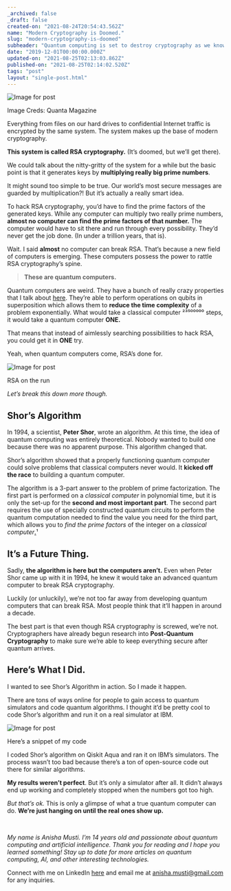 ```yaml
---
_archived: false
_draft: false
created-on: "2021-08-24T20:54:43.562Z"
name: "Modern Cryptography is Doomed."
slug: "modern-cryptography-is-doomed"
subheader: "Quantum computing is set to destroy cryptography as we know it"
date: "2019-12-01T00:00:00.000Z"
updated-on: "2021-08-25T02:13:03.862Z"
published-on: "2021-08-25T02:14:02.520Z"
tags: "post"
layout: "single-post.html"
---
```


![Image for post](https://uploads-ssl.webflow.com/61241da8381f9c35320e4962/61255c65df872b03ef25624d_0*0jGYqaN7ARwg7Jlu.jpeg)

Image Creds: Quanta Magazine

Everything from files on our hard drives to confidential Internet traffic is encrypted by the same system. The system makes up the base of modern cryptography.

**This system is called RSA cryptography.** (It’s doomed, but we’ll get there).

We could talk about the nitty-gritty of the system for a while but the basic point is that it generates keys by **multiplying really big prime numbers**.

It might sound too simple to be true. Our world’s most secure messages are guarded by multiplication?! But it’s actually a really smart idea.

To hack RSA cryptography, you’d have to find the prime factors of the generated keys. While any computer can multiply two really prime numbers, **almost no computer can find the prime factors of that number.** The computer would have to sit there and run through every possibility. They’d never get the job done. (In under a trillion years, that is).

Wait. I said **almost** no computer can break RSA. That’s because a new field of computers is emerging. These computers possess the power to rattle RSA cryptography’s spine.

> **These are quantum computers.**

Quantum computers are weird. They have a bunch of really crazy properties that I talk about [here](https://medium.com/@anishamusti/what-is-quantum-computing-heres-what-you-need-to-know-4f63b95ffeb5). They’re able to perform operations on qubits in superposition which allows them to **reduce the time complexity** of a problem exponentially. What would take a classical computer ²³⁵⁰⁰⁰⁰⁰ steps, it would take a quantum computer **ONE.**

That means that instead of aimlessly searching possibilities to hack RSA, you could get it in **ONE** try.

Yeah, when quantum computers come, RSA’s done for.

![Image for post](https://uploads-ssl.webflow.com/61241da8381f9c35320e4962/61255c66434ae0085887d9c1_0*U1e5Vzf7Y2U4D5gB.gif)

RSA on the run

_Let’s break this down more though._

Shor’s Algorithm
----------------

In 1994, a scientist, **Peter Shor**, wrote an algorithm. At this time, the idea of quantum computing was entirely theoretical. Nobody wanted to build one because there was no apparent purpose. This algorithm changed that.

Shor’s algorithm showed that a properly functioning quantum computer could solve problems that classical computers never would. It **kicked off the race** to building a quantum computer.

The algorithm is a 3-part answer to the problem of prime factorization. The first part is performed on a _classical computer_ in polynomial time, but it is only the set-up for the **second and most important part**. The second part requires the use of specially constructed quantum circuits to perform the quantum computation needed to find the value you need for the third part, which allows you to _find the prime factors_ of the integer on a _classical computer_[.](https://interestingengineering.com/how-peter-shors-algorithm-dooms-rsa-encryption-to-failure)¹

It’s a Future Thing.
--------------------

Sadly, **the algorithm is here but the computers aren’t.** Even when Peter Shor came up with it in 1994, he knew it would take an advanced quantum computer to break RSA cryptography.

Luckily (or unluckily), we’re not too far away from developing quantum computers that can break RSA. Most people think that it’ll happen in around a decade.

The best part is that even though RSA cryptography is screwed, we’re not. Cryptographers have already begun research into **Post-Quantum Cryptography** to make sure we’re able to keep everything secure after quantum arrives.

Here’s What I Did.
------------------

I wanted to see Shor’s Algorithm in action. So I made it happen.

There are tons of ways online for people to gain access to quantum simulators and code quantum algorithms. I thought it’d be pretty cool to code Shor’s algorithm and run it on a real simulator at IBM.

![Image for post](https://uploads-ssl.webflow.com/61241da8381f9c35320e4962/61255c65e3f9f558af8ec5e6_1*B9kRMMfosTGh4ccydSBexQ.jpeg)

Here’s a snippet of my code

I coded Shor’s algorithm on Qiskit Aqua and ran it on IBM’s simulators. The process wasn’t too bad because there’s a ton of open-source code out there for similar algorithms.

**My results weren’t perfect**. But it’s only a simulator after all. It didn’t always end up working and completely stopped when the numbers got too high.

_But that’s ok._ This is only a glimpse of what a true quantum computer can do. **We’re just hanging on until the real ones show up.**

‍

_My name is Anisha Musti. I’m 14 years old and passionate about quantum computing and artificial intelligence. Thank you for reading and I hope you learned something! Stay up to date for more articles on quantum computing, AI, and other interesting technologies._

Connect with me on LinkedIn [here](https://www.linkedin.com/in/anisha-musti-056703180/) and email me at anisha.musti@gmail.com for any inquiries.
